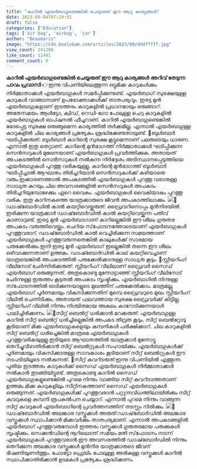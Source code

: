 ```yaml
---
title: "കാറില്‍ എയര്‍ബാഗുണ്ടെങ്കില്‍ ചെയ്യരുത് ഈ ആറു കാര്യങ്ങൾ"
date: 2023-09-04T07:29:52
draft: false
categories: ["Education"]
tags: ['air bag', 'airbag', 'car']
author: "Beaumaris"
image: "https://cdn.boolokam.com/articles/2023/09/dddfffff.jpg"
view_count: 241200
like_count: 11441
comment_count: 0
---
```


**കാറില്‍ എയര്‍ബാഗുണ്ടെങ്കില്‍ ചെയ്യരുത് ഈ ആറു കാര്യങ്ങൾ** **അറിവ് തേടുന്ന പാവം പ്രവാസി** 👉ഇന്നു വിപണിയിലെത്തുന്ന ഒട്ടുമിക്ക കാറുകള്‍ക്കും നിര്‍മ്മാതാക്കള്‍ എയര്‍ബാഗുകള്‍ സമര്‍പ്പിക്കുന്നുണ്ട്. എയര്‍ബാഗ് സുരക്ഷയുള്ള കാറുകള്‍ വാങ്ങാനാണ് ഉപഭോക്താക്കള്‍ക്ക് താത്പര്യവും. ഇരട്ട മുന്‍ എയര്‍ബാഗുകളാണ് ഇടത്തരം കാറുകളില്‍ പ്രധാനമായും ഒരുങ്ങാറ്. അതേസമയം ആള്‍ട്ടോ, ക്വിഡ്, റെഡി-ഗോ പോലുള്ള ചെറു കാറുകളില്‍ എയര്‍ബാഗുകള്‍ ഓപ്ഷനല്‍ ഫീച്ചറാണ്. കാറില്‍ എയര്‍ബാഗുണ്ടെങ്കില്‍ ഭേദപ്പെട്ട സുരക്ഷ ഒരുങ്ങുമെന്ന കാര്യത്തില്‍ തര്‍ക്കമില്ല. എന്നാല്‍ എയര്‍ബാഗുള്ള കാറുകളില്‍ ചില കാര്യങ്ങള്‍ പ്രത്യേകം ശ്രദ്ധിക്കേണ്ടതായുണ്ട്. 🚗ബുള്‍ബാര്‍ ഘടിപ്പിക്കരുത്: ബുള്‍ബാര്‍ കാറിന്റെ സുരക്ഷ കൂട്ടുമെന്നാണ് പലരുടെയും ധാരണ. എന്നാല്‍ ഇതു തെറ്റാണ്. കാറിന്റെ മുന്‍ഭാഗത്ത് നിര്‍മ്മാതാക്കള്‍ ഘടിപ്പിക്കുന്ന സെന്‍സറുകള്‍ മുഖേനയാണ് എയര്‍ബാഗുകള്‍ പ്രവര്‍ത്തിക്കുക. അതായത് അപകടത്തില്‍ സെന്‍സറുകള്‍ നല്‍കുന്ന നിര്‍ദ്ദേശം അടിസ്ഥാനപ്പെടുത്തിയെ എയര്‍ബാഗുകള്‍ പുറത്തു വരികയുള്ളു. കാറിന്റെ മുന്‍ഭാഗത്ത് ബുള്‍ബാര്‍ ഘടിപ്പിച്ചാല്‍ ആഘാതം തിരിച്ചറിയാന്‍ സെന്‍സറുകള്‍ക്ക് കഴിയാതെ വരും.ഇക്കാരണത്താല്‍ അപകടത്തില്‍ എയര്‍ബാഗുകള്‍ പുറത്തു വരാനുള്ള സാധ്യത കുറയും.ചില അവസരങ്ങളില്‍ സെന്‍സറുകള്‍ അപകടം തിരിച്ചറിയുമ്പോഴേക്കും ഏറെ വൈകും. എയര്‍ബാഗുകള്‍ വൈകിയാകും പുറത്തു വരിക. ഇതു കാറിനകത്തെ യാത്രക്കാരുടെ ജീവന്‍ അപകടത്തിലാക്കും. ![](https://cdn.boolokam.com/articles/2023/09/fffgg.jpg)🚗ഡാഷ്‌ബോര്‍ഡില്‍ കാല്‍ കയറ്റിവെയ്ക്കരുത്: ഡ്രൈവറിനൊപ്പം മുന്‍നിരയില്‍ ഇരിക്കുന്ന യാത്രക്കാര്‍ ഡാഷ്‌ബോര്‍ഡില്‍ കാല്‍ കയറ്റിവെയ്ക്കുന്ന പതിവ് കാണാറുണ്ട്. ഇരട്ട മുന്‍ എയര്‍ബാഗാണ് കാറില്ലെങ്കില്‍ ഈ ശീലം ഗുരുതര അപകടം വരുത്തിവെയ്ക്കും. ചെറിയ സ്‌ഫോടനത്തോടെയാണ് എയര്‍ബാഗുകള്‍ പുറത്തുവരാറ്. ഡാഷ്‌ബോര്‍ഡില്‍ കാല്‍ വെച്ചിരിക്കുന്ന സമയത്താണ് എയര്‍ബാഗുകള്‍ പുറത്തുവരുന്നതെങ്കില്‍ കാലുകള്‍ക്ക് സാരമായ പരുക്കേല്‍ക്കും.ഇനി ഇരട്ട മുന്‍ എയര്‍ബാഗ് ഇല്ലെങ്കില്‍ തന്നെ ഈ ശീലം ഒഴിവാക്കുന്നതാണ് ഉത്തമം. ഡാഷ്‌ബോര്‍ഡില്‍ കാല് കയറ്റിവെച്ചാണ് യാത്രയെങ്കില്‍ അപകടത്തില്‍ പരുക്കേല്‍ക്കാനുള്ള സാധ്യത കൂടും. 🚗സ്റ്റീയറിംഗ് വീലിനോട് ചേര്‍ന്നിരിക്കരുത്: സ്റ്റീയറിംഗ് വീലിലാണ് ഡ്രൈവര്‍ സൈഡ് എയര്‍ബാഗ് ഒരുങ്ങുന്നത്. അതുകൊണ്ടു മുന്നോട്ടാഞ്ഞ് സ്റ്റീയറിംഗ് വീലിനോട് ചേര്‍ന്നുള്ള ഇരുത്തം കൂടുതല്‍ അപകടം സൃഷ്ടിക്കും. എയര്‍ബാഗില്‍ നിന്നുള്ള സ്‌ഫോടനത്തില്‍ ഓടിക്കുന്നയാളുടെ മുഖത്തിന് പരുക്കേല്‍ക്കാം. മാത്രമല്ല, എയര്‍ബാഗ് പൂര്‍ണമായും വികസിക്കുന്നതിന് മുമ്പെ ഡ്രൈവറുടെ മുഖം സ്റ്റീയറിംഗ് വീലില്‍ ചെന്നിടിക്കും. അതായത് ഫലവത്തായ സുരക്ഷ ഡ്രൈവര്‍ക്ക് കിട്ടില്ല. സ്റ്റീയറിംഗ് വീലില്‍ നിന്നും നിശ്ചിതമായ അകലം കാറോടിക്കുന്നയാള്‍ പാലിച്ചിരിക്കണം. ![](https://cdn.boolokam.com/articles/2023/09/dfgggg.jpg)🚗സീറ്റ് ബെല്‍റ്റ് ധരിക്കാന്‍ മറക്കരുത്: എയര്‍ബാഗുള്ള കാറില്‍ സീറ്റ് ബെല്‍റ്റ് ധരിച്ചില്ലെങ്കില്‍ അപകട തീവ്രത കൂടും. സീറ്റ് ബെല്‍റ്റോടു കൂടിയാണ് മിക്ക എയര്‍ബാഗുകളെയും കമ്പനികള്‍ പരീക്ഷിക്കാറ്. ചില കാറുകളില്‍ സീറ്റ് ബെല്‍റ്റ് ധരിച്ചെങ്കില്‍ മാത്രമെ എയര്‍ബാഗുകള്‍ പുറത്തുവരികയുള്ളു.ഇടിയുടെ ആഘാതത്തില്‍ യാത്രക്കാര്‍ മുന്നോട്ടു തെറിച്ചുവീഴാതിരിക്കാന്‍ സീറ്റ് ബെല്‍റ്റുകള്‍ സഹായിക്കും. എയര്‍ബാഗുകള്‍ക്ക് പൂര്‍ണമായും വികസിക്കാനുള്ള സാവകാശം കൂടിയാണ് സീറ്റ് ബെല്‍റ്റുകള്‍ ഈ നടപടിയിലൂടെ നല്‍കുന്നത്. 🚗സീറ്റ് കവറിടരുത്:ഇന്നു വിപണിയില്‍ എത്തുന്ന പുതിയ ഇടത്തരം കാറുകള്‍ക്ക് സൈഡ് എയര്‍ബാഗുകള്‍ നിര്‍മ്മാതാക്കള്‍ നല്‍കാന്‍ തുടങ്ങിയിട്ടുണ്ട്. അതുകൊണ്ടു കാറില്‍ സൈഡ് എയര്‍ബാഗുകളുണ്ടെങ്കില്‍ പുറമെ നിന്നും വാങ്ങിയ സീറ്റ് കവറിടാത്തതാണ് ഉത്തമം.മിക്ക കാറുകളിലും സീറ്റിനകത്താണ് സൈഡ് എയര്‍ബാഗുകള്‍ ഒരുങ്ങുന്നത്. എയര്‍ബാഗുകള്‍ക്ക് പുറത്തുവരാന്‍ പറ്റുന്നവിധത്തിലായിരിക്കും സീറ്റ് കവറുകളെ കമ്പനി രൂപകല്‍പന ചെയ്യാറ്. എന്നാല്‍ പുറമെ നിന്നും വാങ്ങുന്ന സീറ്റ് കവറുകള്‍ എയര്‍ബാഗിന്റെ പ്രവര്‍ത്തനത്തിന് തടസ്സം നില്‍ക്കും. ![](https://cdn.boolokam.com/articles/2023/09/fffggggg.jpg)🚗ഡാഷ്‌ബോര്‍ഡില്‍ അലങ്കാര വസ്തുക്കള്‍ അരുത്:ഡാഷ്‌ബോര്‍ഡില്‍ അലങ്കാര വസ്തുക്കള്‍ സ്ഥാപിക്കാന്‍ മിക്കവര്‍ക്കും താത്പര്യമാണ്. എന്നാല്‍ അപകടങ്ങളില്‍ എയര്‍ബാഗ് പുറത്തുവരുമ്പോള്‍ ഇത്തരം വസ്തുക്കള്‍ ഗുരുതരമായ പരുക്കുകള്‍ സൃഷ്ടിക്കും. സെക്കന്‍ഡിന്റെ നൂറിലൊന്ന് സമയം മതി സ്‌ഫോടനം നടന്ന് എയര്‍ബാഗുകള്‍ പുറത്തുവരാന്‍.ഈ അവസരത്തില്‍ ഡാഷ്‌ബോര്‍ഡില്‍ നിന്നും തെറിക്കുന്ന അലങ്കാര വസ്തുക്കള്‍ മുന്‍നിര യാത്രക്കാരുടെ ജീവന് ഭീഷണിയുണര്‍ത്തും. ഫോട്ടോ ഫ്രെയിം പോലുള്ള അരികുള്ള വസ്തുക്കള്‍ കാറില്‍ സ്ഥാപിക്കാതിരിക്കാന്‍ ഉടമകള്‍ പ്രത്യേകം ശ്രദ്ധിക്കണം.
